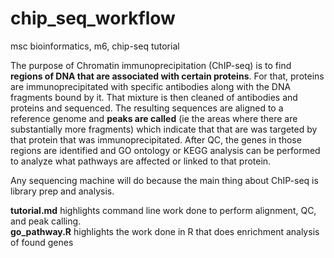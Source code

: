 # chip_seq_workflow
msc bioinformatics, m6, chip-seq tutorial  


The purpose of Chromatin immunoprecipitation (ChIP-seq) is to find **regions of DNA that are associated with certain proteins**. For that, proteins are immunoprecipitated with specific antibodies along with the DNA fragments bound by it. That mixture is then cleaned of antibodies and proteins and sequenced. The resulting sequences are aligned to a reference genome and **peaks are called** (ie the areas where there are substantially more fragments) which indicate that that are was targeted by that protein that was immunoprecipitated. After QC, the genes in those regions are identified and GO ontology or KEGG analysis can be performed to analyze what pathways are affected or linked to that protein.  

Any sequencing machine will do because the main thing about ChIP-seq is library prep and analysis.  

**tutorial.md** highlights command line work done to perform alignment, QC, and peak calling.   
**go_pathway.R** highlights the work done in R that does enrichment analysis of found genes
